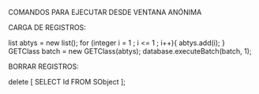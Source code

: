 COMANDOS PARA EJECUTAR DESDE VENTANA ANÓNIMA



CARGA DE REGISTROS:

list<integer> abtys = new list<integer>();
for (integer i = 1 ; i <= 1 ; i++){
abtys.add(i);
}
GETClass batch = new GETClass(abtys);
database.executeBatch(batch, 1);
                        
                          
BORRAR REGISTROS:

delete [
SELECT Id
FROM SObject
];
